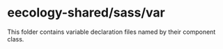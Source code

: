# eecology-shared/sass/var

This folder contains variable declaration files named by their component class.
